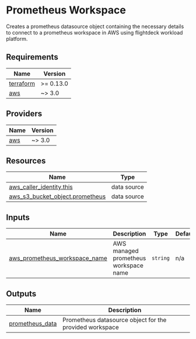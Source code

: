 # Prometheus Workspace

Creates a prometheus datasource object containing the necessary details to connect to a prometheus workspace in AWS using flightdeck workload platform.

<!-- BEGIN_TF_DOCS -->
## Requirements

| Name | Version |
|------|---------|
| <a name="requirement_terraform"></a> [terraform](#requirement\_terraform) | >= 0.13.0 |
| <a name="requirement_aws"></a> [aws](#requirement\_aws) | ~> 3.0 |

## Providers

| Name | Version |
|------|---------|
| <a name="provider_aws"></a> [aws](#provider\_aws) | ~> 3.0 |

## Resources

| Name | Type |
|------|------|
| [aws_caller_identity.this](https://registry.terraform.io/providers/hashicorp/aws/latest/docs/data-sources/caller_identity) | data source |
| [aws_s3_bucket_object.prometheus](https://registry.terraform.io/providers/hashicorp/aws/latest/docs/data-sources/s3_bucket_object) | data source |

## Inputs

| Name | Description | Type | Default | Required |
|------|-------------|------|---------|:--------:|
| <a name="input_aws_prometheus_workspace_name"></a> [aws\_prometheus\_workspace\_name](#input\_aws\_prometheus\_workspace\_name) | AWS managed prometheus workspace name | `string` | n/a | yes |

## Outputs

| Name | Description |
|------|-------------|
| <a name="output_prometheus_data"></a> [prometheus\_data](#output\_prometheus\_data) | Prometheus datasource object for the provided workspace |
<!-- END_TF_DOCS -->